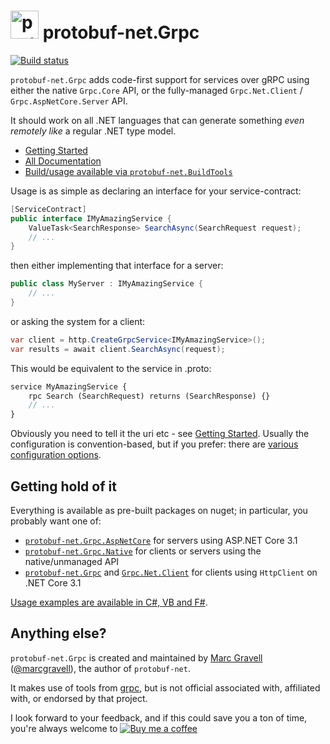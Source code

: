 # <img src="https://protogen.marcgravell.com/images/protobuf-net.svg" alt="protobuf-net logo" width="45" height="45"> protobuf-net.Grpc

[![Build status](https://ci.appveyor.com/api/projects/status/en9i5mp471ci6ip3/branch/main?svg=true)](https://ci.appveyor.com/project/StackExchange/protobuf-net-grpc/branch/main)

`protobuf-net.Grpc` adds code-first support for services over gRPC using either the native `Grpc.Core` API, or the fully-managed `Grpc.Net.Client` / `Grpc.AspNetCore.Server` API.

It should work on all .NET languages that can generate something *even remotely like* a regular .NET type model.

- [Getting Started](https://protobuf-net.github.io/protobuf-net.Grpc/gettingstarted)
- [All Documentation](https://protobuf-net.github.io/protobuf-net.Grpc/)
- [Build/usage available via `protobuf-net.BuildTools`](https://protobuf-net.github.io/protobuf-net/build_tools)

Usage is as simple as declaring an interface for your service-contract:

``` c#
[ServiceContract]
public interface IMyAmazingService {
    ValueTask<SearchResponse> SearchAsync(SearchRequest request);
    // ...
}
```

then either implementing that interface for a server:

``` c#
public class MyServer : IMyAmazingService {
    // ...
}
```

or asking the system for a client:

``` c#
var client = http.CreateGrpcService<IMyAmazingService>();
var results = await client.SearchAsync(request);
```

This would be equivalent to the service in .proto:

``` proto
service MyAmazingService {
    rpc Search (SearchRequest) returns (SearchResponse) {}
	// ...
}
```

Obviously you need to tell it the uri etc - see [Getting Started](https://protobuf-net.github.io/protobuf-net.Grpc/gettingstarted). Usually the configuration is convention-based, but
if you prefer: there are [various configuration options](https://protobuf-net.github.io/protobuf-net.Grpc/configuration).

## Getting hold of it

Everything is available as pre-built packages on nuget; in particular, you probably want one of:

- [`protobuf-net.Grpc.AspNetCore`](https://www.nuget.org/packages/protobuf-net.Grpc.AspNetCore) for servers using ASP.NET Core 3.1
- [`protobuf-net.Grpc.Native`](https://www.nuget.org/packages/protobuf-net.Grpc.Native) for clients or servers using the native/unmanaged API
- [`protobuf-net.Grpc`](https://www.nuget.org/packages/protobuf-net.Grpc) and [`Grpc.Net.Client`](https://www.nuget.org/packages/Grpc.Net.Client/) for clients using `HttpClient` on .NET Core 3.1

[Usage examples are available in C#, VB and F#](https://github.com/protobuf-net/protobuf-net.Grpc/tree/main/examples/pb-net-grpc).

## Anything else?

`protobuf-net.Grpc` is created and maintained by [Marc Gravell](https://github.com/mgravell) ([@marcgravell](https://twitter.com/marcgravell)), the author of `protobuf-net`.

It makes use of tools from [grpc](https://github.com/grpc/), but is not official associated with, affiliated with, or endorsed by that project.

I look forward to your feedback, and if this could save you a ton of time, you're always welcome to [![Buy me a coffee](https://www.buymeacoffee.com/assets/img/custom_images/orange_img.png)](https://www.buymeacoffee.com/marcgravell)
